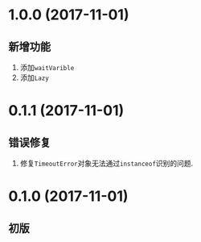 # 1.0.0 (2017-11-01)

## 新增功能

1. 添加`waitVarible`
2. 添加`Lazy`

# 0.1.1 (2017-11-01)

## 错误修复

1. 修复`TimeoutError`对象无法通过`instanceof`识别的问题.

# 0.1.0 (2017-11-01)

## 初版